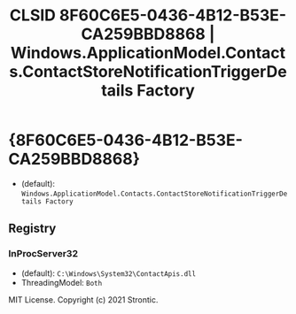 ﻿---
title: "CLSID 8F60C6E5-0436-4B12-B53E-CA259BBD8868 | Windows.ApplicationModel.Contacts.ContactStoreNotificationTriggerDetails Factory"
excerpt: What is COM-Object CLSID 8F60C6E5-0436-4B12-B53E-CA259BBD8868?
---

# {8F60C6E5-0436-4B12-B53E-CA259BBD8868}

* (default): `Windows.ApplicationModel.Contacts.ContactStoreNotificationTriggerDetails Factory`

## Registry


### InProcServer32

* (default): `C:\Windows\System32\ContactApis.dll`
* ThreadingModel: `Both`

MIT License. Copyright (c) 2021 Strontic.


